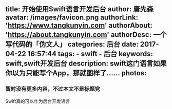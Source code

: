 title: 开始使用Swift语言开发后台
author: 唐先森
avatar: /images/favicon.png
authorLink: 'https://www.tangkunyin.com'
authorAbout: 'https://about.tangkunyin.com'
authorDesc: 一个写代码的「伪文人」
categories: 后台
date: 2017-04-22 16:57:44
tags:
	- swift
	- 后台
keywords: swift,swift开发后台
description: swift这门语言如果你以为只能写个App，那就图样了......
photos:
---

### 暂时没有更多内容，不过本文不是标题党

Swift真的可以作为后台开发语言